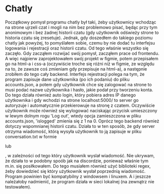 # Chatly
Początkowy pomysł programu chatly był taki, żeby użytkownicy wchodząc na strone ujrzeli czat i mogli na nim bez problemowo pisać, będąc przy tym anonimowym i bez żadnej historii czatu (gdy użytkownik odświeży strone to historia czatu się zresetuje). Jednak, gdy doszedłem do takiego poziomu chatly jak powyżej, to pomyślałem sobie, czemu by nie dodać tu interfejsu logowania i rejestracji oraz historii czatu. Od tego właśnie wszystko się zaczęło. Gdy zacząłem rozwijać swój pomysł, zacząłem prace od frontendu. A więc najpierw zaprojektowałem swój projekt w figmie, potem przepisałem go na html-a i css-a (oczywiście troche się różni niż w figmie, ze względu na to, że zawsze coś zmieniam gdy przepisuje na html-a), a następnie zrobiłem do tego cały backend. Interfejs rejestracji polega na tym, że program zapisuje dane użytkownika (po ich podaniu) do pliku accounts.json, a potem gdy użytkownik chce się zalogować na strone to musi podać nazwe użytkownika i hasło, jakie podał przy tworzeniu konta. Do tego działa również auto login, który pobiera adres IP danego użytkownika i gdy wchodzi na strone localhost:5000/ to server go autoryzuje i automatycznie przekierowuje na stronę z czatem. Oczywiście użytkownik może również się wylogować naciskając przycisk umieszczony w lewym dolnym rogu 'Log out', wtedy opcja zamieszczona w pliku accounts.json, 'islogged' zmienia się z 1 na 0. Oprócz tego backend również dotyczy wspomnianej historii czatu. Działa to w ten sposób, że gdy server otrzyma wiadomość, którą wysyła użytkownik to ją zapisuje w pliku conversation.txt w formie <div> lub <p>, w zależności od tego który użytkownik wyslał wiadomość. Nie ukrywam, że działa to w podobny spoób jak na discordzie, ponieważ właśnie tym m.in. się posiłkowałem. Do tego musiałem również użyć biblioteki regex, żeby dowiedzieć się który użytkownik wysłał poprzednią wiadomość. Program powinien być kompatybilny z windowsem i linuxem. A i jeszcze należałoby nadmienić, że program działa w sieci lokalnej (na zewnątrz nie testowałem).

